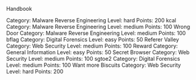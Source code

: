 Handbook

  Category: Malware Reverse Engineering
  Level: hard
  Points: 200
kcal
  Category: Malware Reverse Engineering
  Level: medium
  Points: 100
Wrong Door
  Category: Malware Reverse Engineering
  Level: medium
  Points: 100
bflag
  Category: Digital Forensics
  Level: easy
  Points: 50
Referer Valley
  Category: Web Security
  Level: medium
  Points: 100
Reward
  Category: General Information
  Level: easy
  Points: 50
Secret Browser
  Category: Web Security
  Level: medium
  Points: 100
sgtoe2
  Category: Digital Forensics
  Level: medium
  Points: 100
Want more Biscuits
  Category: Web Security
  Level: hard
  Points: 200
